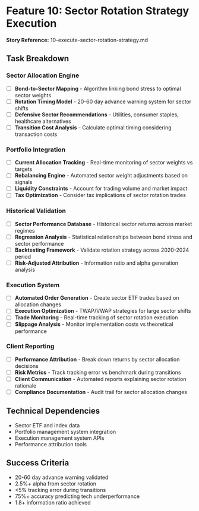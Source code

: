 # Feature 10: Sector Rotation Strategy Execution
**Story Reference:** 10-execute-sector-rotation-strategy.md

## Task Breakdown

### Sector Allocation Engine
- [ ] **Bond-to-Sector Mapping** - Algorithm linking bond stress to optimal sector weights
- [ ] **Rotation Timing Model** - 20-60 day advance warning system for sector shifts
- [ ] **Defensive Sector Recommendations** - Utilities, consumer staples, healthcare alternatives
- [ ] **Transition Cost Analysis** - Calculate optimal timing considering transaction costs

### Portfolio Integration
- [ ] **Current Allocation Tracking** - Real-time monitoring of sector weights vs targets
- [ ] **Rebalancing Engine** - Automated sector weight adjustments based on signals
- [ ] **Liquidity Constraints** - Account for trading volume and market impact
- [ ] **Tax Optimization** - Consider tax implications of sector rotation trades

### Historical Validation
- [ ] **Sector Performance Database** - Historical sector returns across market regimes
- [ ] **Regression Analysis** - Statistical relationships between bond stress and sector performance
- [ ] **Backtesting Framework** - Validate rotation strategy across 2020-2024 period
- [ ] **Risk-Adjusted Attribution** - Information ratio and alpha generation analysis

### Execution System
- [ ] **Automated Order Generation** - Create sector ETF trades based on allocation changes
- [ ] **Execution Optimization** - TWAP/VWAP strategies for large sector shifts
- [ ] **Trade Monitoring** - Real-time tracking of sector rotation execution
- [ ] **Slippage Analysis** - Monitor implementation costs vs theoretical performance

### Client Reporting
- [ ] **Performance Attribution** - Break down returns by sector allocation decisions
- [ ] **Risk Metrics** - Track tracking error vs benchmark during transitions
- [ ] **Client Communication** - Automated reports explaining sector rotation rationale
- [ ] **Compliance Documentation** - Audit trail for sector allocation changes

## Technical Dependencies
- Sector ETF and index data
- Portfolio management system integration
- Execution management system APIs
- Performance attribution tools

## Success Criteria
- 20-60 day advance warning validated
- 2.5%+ alpha from sector rotation
- <5% tracking error during transitions
- 75%+ accuracy predicting tech underperformance
- 1.8+ information ratio achieved
